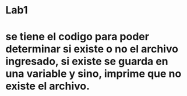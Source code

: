 # Lab1 
# se tiene el codigo para poder determinar si existe o no el archivo ingresado, si existe se guarda en una variable y sino, imprime que no existe el archivo.
